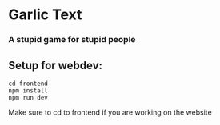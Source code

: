 # Garlic Text
### A stupid game for stupid people
## Setup for webdev:
```
cd frontend
npm install
npm run dev
```
Make sure to cd to frontend if you are working on the website
